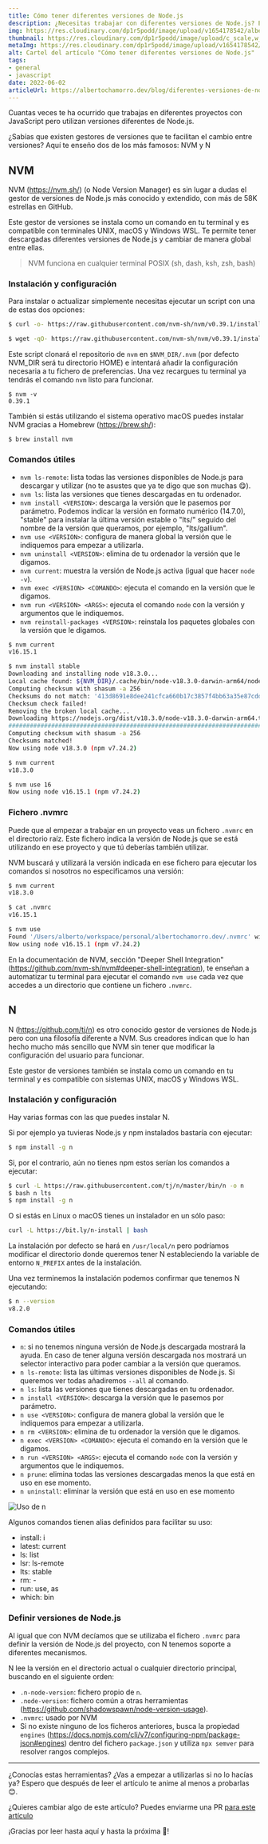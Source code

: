 ```yaml
---
title: Cómo tener diferentes versiones de Node.js
description: ¿Necesitas trabajar con diferentes versiones de Node.js? En este post repasamos los dos gestores de versiones más famosos.
img: https://res.cloudinary.com/dp1r5podd/image/upload/v1654178542/albertochamorro.dev/Versiones_de_NodeJS_yhohch.webp
thumbnail: https://res.cloudinary.com/dp1r5podd/image/upload/c_scale,w_360/v1654178542/albertochamorro.dev/Versiones_de_NodeJS_yhohch.webp
metaImg: https://res.cloudinary.com/dp1r5podd/image/upload/v1654178542/albertochamorro.dev/Versiones_de_NodeJS_yhohch.jpg
alt: Cartel del artículo "Cómo tener diferentes versiones de Node.js"
tags:
- general
- javascript
date: 2022-06-02
articleUrl: https://albertochamorro.dev/blog/diferentes-versiones-de-nodejs
---
```

Cuantas veces te ha ocurrido que trabajas en diferentes proyectos con JavaScript pero utilizan versiones diferentes de Node.js. 

¿Sabías que existen gestores de versiones que te facilitan el cambio entre versiones? Aquí te enseño dos de los más famosos: NVM y N 

## NVM

NVM (https://nvm.sh/) (o Node Version Manager) es sin lugar a dudas el gestor de versiones de Node.js más conocido y extendido, con más de 58K estrellas en GitHub.

Este gestor de versiones se instala como un comando en tu terminal y es compatible con terminales UNIX, macOS y Windows WSL. Te permite tener descargadas diferentes versiones de Node.js y cambiar de manera global entre ellas.

> NVM funciona en cualquier terminal POSIX (sh, dash, ksh, zsh, bash)

### Instalación y configuración

Para instalar o actualizar simplemente necesitas ejecutar un script con una de estas dos opciones:

```bash
$ curl -o- https://raw.githubusercontent.com/nvm-sh/nvm/v0.39.1/install.sh | bash
```

```bash
$ wget -qO- https://raw.githubusercontent.com/nvm-sh/nvm/v0.39.1/install.sh | bash
```

Este script clonará el repositorio de `nvm` en `$NVM_DIR/.nvm` (por defecto NVM_DIR será tu directorio HOME) e intentará añadir la configuración necesaria a tu fichero de preferencias. Una vez recargues tu terminal ya tendrás el comando `nvm` listo para funcionar.

```
$ nvm -v
0.39.1
```

También si estás utilizando el sistema operativo macOS puedes instalar NVM gracias a Homebrew (https://brew.sh/): 

```
$ brew install nvm
```

### Comandos útiles

- `nvm ls-remote`: lista todas las versiones disponibles de Node.js para descargar y utilizar (no te asustes que ya te digo que son muchas 😋).
- `nvm ls`: lista las versiones que tienes descargadas en tu ordenador.
- `nvm install <VERSION>`: descarga la versión que le pasemos por parámetro. Podemos indicar la versión en formato numérico (14.7.0), "stable" para instalar la última versión estable o "lts/" seguido del nombre de la versión que queramos, por ejemplo, "lts/gallium".
- `nvm use <VERSION>`: configura de manera global la versión que le indiquemos para empezar a utilizarla.
- `nvm uninstall <VERSION>`: elimina de tu ordenador la versión que le digamos.
- `nvm current`: muestra la versión de Node.js activa (igual que hacer `node -v`).
- `nvm exec <VERSION> <COMANDO>`: ejecuta el comando en la versión que le digamos.
- `nvm run <VERSION> <ARGS>`: ejecuta el comando `node` con la versión y argumentos que le indiquemos.
- `nvm reinstall-packages <VERSION>`: reinstala los paquetes globales con la versión que le digamos.

```bash
$ nvm current
v16.15.1

$ nvm install stable
Downloading and installing node v18.3.0...
Local cache found: ${NVM_DIR}/.cache/bin/node-v18.3.0-darwin-arm64/node-v18.3.0-darwin-arm64.tar.xz
Computing checksum with shasum -a 256
Checksums do not match: '413d8691e8dee241cfca660b17c3857f4bb63a35e87cddef893da52b83a91e51' found, '437e836a1e77d3e19c6e8a7526b8077fb38062a01511b99f3801457db6a63bec' expected.
Checksum check failed!
Removing the broken local cache...
Downloading https://nodejs.org/dist/v18.3.0/node-v18.3.0-darwin-arm64.tar.xz...
################################################################################################################################### 100.0%
Computing checksum with shasum -a 256
Checksums matched!
Now using node v18.3.0 (npm v7.24.2)

$ nvm current
v18.3.0

$ nvm use 16
Now using node v16.15.1 (npm v7.24.2)
```

### Fichero .nvmrc

Puede que al empezar a trabajar en un proyecto veas un fichero `.nvmrc` en el directorio raíz. Este fichero indica la versión de Node.js que se está utilizando en ese proyecto y que tú deberías también utilizar.

NVM buscará y utilizará la versión indicada en ese fichero para ejecutar los comandos si nosotros no especificamos una versión:

```bash
$ nvm current
v18.3.0

$ cat .nvmrc
v16.15.1

$ nvm use
Found '/Users/alberto/workspace/personal/albertochamorro.dev/.nvmrc' with version <v16.15.1>
Now using node v16.15.1 (npm v7.24.2)
```

En la documentación de NVM, sección "Deeper Shell Integration" (https://github.com/nvm-sh/nvm#deeper-shell-integration), te enseñan a automatizar tu terminal para ejecutar el comando `nvm use` cada vez que accedes a un directorio que contiene un fichero `.nvmrc`.

## N

N (https://github.com/tj/n) es otro conocido gestor de versiones de Node.js pero con una filosofía diferente a NVM. Sus creadores indican que lo han hecho mucho más sencillo que NVM sin tener que modificar la configuración del usuario para funcionar.     

Este gestor de versiones también se instala como un comando en tu terminal y es compatible con sistemas UNIX, macOS y Windows WSL.

### Instalación y configuración

Hay varias formas con las que puedes instalar N.

Si por ejemplo ya tuvieras Node.js y npm instalados bastaría con ejecutar:

```bash
$ npm install -g n
```

Si, por el contrario, aún no tienes npm estos serían los comandos a ejecutar: 

```bash
$ curl -L https://raw.githubusercontent.com/tj/n/master/bin/n -o n
$ bash n lts
$ npm install -g n
```

O si estás en Linux o macOS tienes un instalador en un sólo paso:

```bash
curl -L https://bit.ly/n-install | bash
```

La instalación por defecto se hará en `/usr/local/n` pero podríamos modificar el directorio donde queremos tener N estableciendo la variable de entorno `N_PREFIX` antes de la instalación.

Una vez terminemos la instalación podemos confirmar que tenemos N ejecutando:

```bash
$ n --version
v8.2.0
```

### Comandos útiles

- `n`: si no tenemos ninguna versión de Node.js descargada mostrará la ayuda. En caso de tener alguna versión descargada nos mostrará un selector interactivo para poder cambiar a la versión que queramos.
- `n ls-remote`: lista las últimas versiones disponibles de Node.js. Si queremos ver todas añadiremos `--all` al comando.
- `n ls`: lista las versiones que tienes descargadas en tu ordenador.
- `n install <VERSION>`: descarga la versión que le pasemos por parámetro.
- `n use <VERSION>`: configura de manera global la versión que le indiquemos para empezar a utilizarla.
- `n rm <VERSION>`: elimina de tu ordenador la versión que le digamos.
- `n exec <VERSION> <COMANDO>`: ejecuta el comando en la versión que le digamos.
- `n run <VERSION> <ARGS>`: ejecuta el comando `node` con la versión y argumentos que le indiquemos.
- `n prune`: elimina todas las versiones descargadas menos la que está en uso en ese momento.
- `n uninstall`: eliminar la versión que está en uso en ese momento

![Uso de n](https://nimit.io/images/n/n.gif)

Algunos comandos tienen alias definidos para facilitar su uso:

* install: i
* latest: current
* ls: list
* lsr: ls-remote
* lts: stable
* rm: -
* run: use, as
* which: bin

### Definir versiones de Node.js

Al igual que con NVM decíamos que se utilizaba el fichero `.nvmrc` para definir la versión de Node.js del proyecto, con N tenemos soporte a diferentes mecanismos.

N lee la versión en el directorio actual o cualquier directorio principal, buscando en el siguiente orden:

* `.n-node-version`: fichero propio de `n`.
* `.node-version`: fichero común a otras herramientas (https://github.com/shadowspawn/node-version-usage).
* `.nvmrc`: usado por NVM
* Si no existe ninguno de los ficheros anteriores, busca la propiedad `engines` (https://docs.npmjs.com/cli/v7/configuring-npm/package-json#engines) dentro del fichero `package.json` y utiliza `npx semver` para resolver rangos complejos.  

----

¿Conocías estas herramientas? ¿Vas a empezar a utilizarlas si no lo hacías ya? Espero que después de leer el artículo te anime al menos a probarlas 😊.

¿Quieres cambiar algo de este artículo? Puedes enviarme una PR [para este artículo](https://github.com/achamorro-dev/albertochamorro.dev/blob/main/content/articles/diferentes-versiones-de-nodejs.md)

¡Gracias por leer hasta aquí y hasta la próxima 👋!
